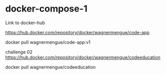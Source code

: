 # docker-compose-1

Link to docker-hub

https://hub.docker.com/repository/docker/wagnermengue/code-app

docker pull wagnermengue/code-app:v1

challenge 02
https://hub.docker.com/repository/docker/wagnermengue/codeeducation

docker pull wagnermengue/codeeducation